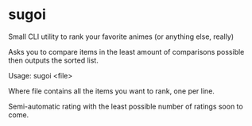 # sugoi
Small CLI utility to rank your favorite animes (or anything else, really)

Asks you to compare items in the least amount of comparisons possible then outputs the sorted list.

Usage: sugoi \<file\>

Where file contains all the items you want to rank, one per line.

Semi-automatic rating with the least possible number of ratings soon to come.
